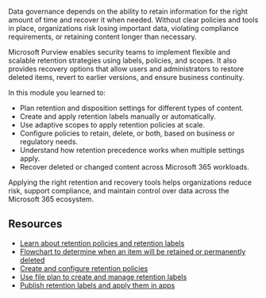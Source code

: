 Data governance depends on the ability to retain information for the right amount of time and recover it when needed. Without clear policies and tools in place, organizations risk losing important data, violating compliance requirements, or retaining content longer than necessary.

Microsoft Purview enables security teams to implement flexible and scalable retention strategies using labels, policies, and scopes. It also provides recovery options that allow users and administrators to restore deleted items, revert to earlier versions, and ensure business continuity.

In this module you learned to:

- Plan retention and disposition settings for different types of content.
- Create and apply retention labels manually or automatically.
- Use adaptive scopes to apply retention policies at scale.
- Configure policies to retain, delete, or both, based on business or regulatory needs.
- Understand how retention precedence works when multiple settings apply.
- Recover deleted or changed content across Microsoft 365 workloads.

Applying the right retention and recovery tools helps organizations reduce risk, support compliance, and maintain control over data across the Microsoft 365 ecosystem.

## Resources

- [Learn about retention policies and retention labels](/purview/retention?azure-portal=true)
- [Flowchart to determine when an item will be retained or permanently deleted](/purview/retention-flowchart?azure-portal=true)
- [Create and configure retention policies](/purview/create-retention-policies?azure-portal=true)
- [Use file plan to create and manage retention labels](/purview/file-plan-manager?azure-portal=true)
- [Publish retention labels and apply them in apps](/create-apply-retention-labels?azure-portal=true)
